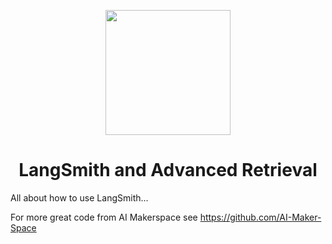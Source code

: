 <p align = "center" draggable=”false” ><img src="https://github.com/AI-Maker-Space/LLM-Dev-101/assets/37101144/d1343317-fa2f-41e1-8af1-1dbb18399719" 
     width="200px"
     height="auto"/>
</p>

## <h1 align="center" id="heading">LangSmith and Advanced Retrieval</h1>

All about how to use LangSmith...

For more  great code from AI Makerspace see https://github.com/AI-Maker-Space

